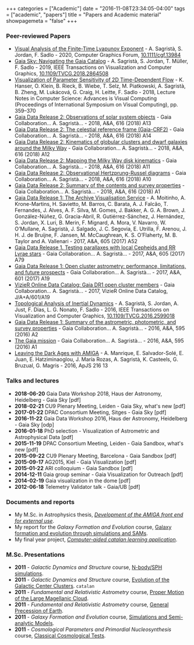 +++
categories = ["Academic"]
date = "2016-11-08T23:34:05-04:00"
tags = ["academic", "papers"]
title = "Papers and Academic material"
showpagemeta = "false"
+++

### Peer-reviewed Papers


*   [Visual Analysis of the Finite-Time Lyapunov Exponent](https://doi.org/10.1111/cgf.13984) - A. Sagristà, S. Jordan, F. Sadlo - 2020, Computer Graphics Forum, [10.1111/cgf.13984](https://onlinelibrary.wiley.com/doi/10.1111/cgf.13984)
*   [Gaia Sky: Navigating the Gaia Catalog](https://doi.org/10.1109/TVCG.2018.2864508) - A. Sagristà, S. Jordan, T. Müller, F. Sadlo - 2019, IEEE Transactions on Visualization and Computer Graphics, [10.1109/TVCG.2018.2864508](https://doi.org/10.1109/TVCG.2018.2864508)
*   [Visualization of Parameter Sensitivity of 2D Time-Dependent Flow](https://vcg.iwr.uni-heidelberg.de/publications/pubdetails/Hanser2018parameterSensitivity://vcg.iwr.uni-heidelberg.de/publications/pubdetails/Hanser2018parameterSensitivity/) - K. Hanser, O. Klein, B. Rieck, B. Wiebe, T. Selz, M. Piatkowski, A. Sagristà, B. Zheng, M. Lukácová, G. Craig, H. Leitte, F. Sadlo - 2018, Lecture Notes in Computer Science: Advances is Visual Computing (Proceedings of International Symposium on Visual Computing), pp. 359–370
*   [Gaia Data Release 2: Observations of solar system objects](https://doi.org/10.1051/0004-6361/201832900) - Gaia Collaboration... A. Sagristà... - 2018, A&A, 616 (2018) A13
*   [Gaia Data Release 2: The celestial reference frame (Gaia-CRF2)](https://doi.org/10.1051/0004-6361/201832916) - Gaia Collaboration... A. Sagristà... - 2018, A&A, 616 (2018) A14
*   [Gaia Data Release 2: Kinematics of globular clusters and dwarf galaxies around the Milky Way](https://doi.org/10.1051/0004-6361/201832698) - Gaia Collaboration... A. Sagristà... - 2018, A&A, 616 (2018) A12
*   [Gaia Data Release 2: Mapping the Milky Way disk kinematics](https://doi.org/10.1051/0004-6361/201832865) - Gaia Collaboration... A. Sagristà... - 2018, A&A, 616 (2018) A11
*   [Gaia Data Release 2: Observational Hertzprung-Russel diagrams](https://doi.org/10.1051/0004-6361/201832843) - Gaia Collaboration... A. Sagristà... - 2018, A&A, 616 (2018) A10
*   [Gaia Data Release 2: Summary of the contents and survey properties](https://doi.org/10.1051/0004-6361/201833051) - Gaia Collaboration... A. Sagristà... - 2018, A&A, 616 (2018) A1
*   [Gaia Data Release 1: The Archive Visualisation Service](https://doi.org/10.1051/0004-6361/201731059) - A. Moitinho, A. Krone-Martins, H. Savietto, M. Barros, C. Barata, A. J. Falcão, T. Fernandes, J. Alves, A. F. Silva, M. Gomes, J. Bakker, A. G. A. Brown, J. González-Núñez, G. Gracia-Abril, R. Gutiérrez-Sánchez, J. Hernández, S. Jordan, X. Luri, B. Merin, F. Mignard, A. Mora, V. Navarro, W. O’Mullane, A. Sagristà, J. Salgado, J. C. Segovia, E. Utrilla, F. Arenou, J. H. J. de Bruijne, F. Jansen, M. McCaughrean, K. S. O’Flaherty, M. B. Taylor and A. Vallenari - 2017, A&A, 605 (2017) A52
*   [Gaia Data Release 1. Testing parallaxes with local Cepheids and RR Lyrae stars](https://ui.adsabs.harvard.edu/link_gateway/2017A&A...605A..79G/doi:10.1051/0004-6361/201629925) - Gaia Collaboration... A. Sagristà... - 2017, A&A, 605 (2017) A79
*   [Gaia Data Release 1: Open cluster astrometry: performance, limitations, and future prospects](https://doi.org/10.1051/0004-6361/201730552) - Gaia Collaboration... A. Sagristà... - 2017, A&A, 601 (2017) A19
*   [VizieR Online Data Catalog: Gaia DR1 open cluster members](http://adsabs.harvard.edu/abs/2017yCat..36010019G) - Gaia Collaboration... A. Sagristà... - 2017, VizieR Online Data Catalog, J/A+A/601/A19
*   [Topological Analysis of Inertial Dynamics](https://doi.org/10.1109/TVCG.2016.2599018) - A. Sagristà, S. Jordan, A. Just, F. Dias, L. G. Nonato, F. Sadlo - 2016, IEEE Transactions on Visualization and Computer Graphics, [10.1109/TVCG.2016.2599018](https://doi.org/10.1109/TVCG.2016.2599018)
*   [Gaia Data Release 1: Summary of the astrometric, photometric, and survey properties](http://dx.doi.org/10.1051/0004-6361/201629512) - Gaia Collaboration... A. Sagristà... - 2016, A&A, 595 (2016) A2
*   [The Gaia mission](http://www.aanda.org/component/article?access=doi&doi=10.1051/0004-6361/201629272) - Gaia Collaboration... A. Sagristà... - 2016, A&A, 595 (2016) A1 
*   [Leaving the Dark Ages with AMIGA](http://iopscience.iop.org/0067-0049/216/1/13) - A. Manrique, E. Salvador-Solé, E. Juan, E. Hatziminaoglou, J. María Rozas, A. Sagristà, K. Casteels, G. Bruzual, G. Magris - 2016, ApJS 216 13 

### Talks and lectures

*   **2018-06-20** Gaia Data Workshop 2018, Haus der Astronomy, Heidelberg - Gaia Sky \[pdf\]
*   **2018-02-21** CU9 Plenary Meeting, Leiden - Gaia Sky, what's new \[pdf\]
*   **2017-01-22** DPAC Consortium Meeting, Sitges - Gaia Sky \[pdf\]
*   **2016-11-22** Gaia Data Workshop 2016, Haus der Astronomy, Heidelberg - Gaia Sky \[odp\]
*   **2016-01-18** PhD selection - Visualization of Astrometric and Astrophysical Data \[pdf\]
*   **2015-11-19** DPAC Consortium Meeting, Leiden - Gaia Sandbox, what's new \[pdf\]
*   **2015-09-22** CU9 Plenary Meeting, Barcelona - Gaia Sandbox \[pdf\]
*   **2015-09-17** AG2015, Kiel - Gaia Visualization \[pdf\]
*   **2015-01-22** ARI colloquium - Gaia Sandbox \[pdf\]
*   **2014-12-11** Gaia group seminar - Gaia Visualization for Outreach \[pdf\]
*   **2014-02-19** Gaia visualization in the dome \[pdf\]
*   **2012-06-18** Telemetry Validator talk - Gaia/UB \[pdf\]

### Documents and reports

*   My M.Sc. in Astrophysics thesis, [_Development of the AMIGA front end for external use_](/pdf/MasterThesis.pdf).
*   My report for the _Galaxy Formation and Evolution_ course, [Galaxy formation and evolution through
simulations and SAMs](/pdf/GalaxyFormation.pdf).
*   My final year project, [_Computer-aided catalan learning application_](/pdf/FYPReport.pdf).


### M.Sc. Presentations

*   **2011** - _Galactic Dynamics and Structure_ course, [N-body/SPH simulations](/pdf/NBody.pdf).
*   **2011** - _Galactic Dynamics and Structure_ course, [Evolution of the Galactic Center Clusters](/pdf/ClustersGC.pdf). `catalan`
*   **2011** - _Fundamental and Relativistic Astrometry_ course, [Proper Motion of the Large Magellanic Cloud](/pdf/GalacticProperMotion.pdf).
*   **2011** - _Fundamental and Relativistic Astrometry_ course, [General Precession of Earth](/pdf/ICRS.pdf).
*   **2011** - _Galaxy Formation and Evolution_ course, [Simulations and Semi-analytic Models](/pdf/SIMSAM.pdf).
*   **2011** - _Cosmological Parameters and Primordial Nucleosynthesis_ course, [Classical Cosmological Tests](/pdf/PCNSP-ClassicalTestsPres.pdf).
